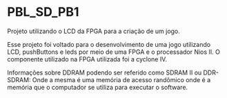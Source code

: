 # PBL_SD_PB1
Projeto utilizando o LCD da FPGA para a criação de um jogo.

Esse projeto foi voltado para o desenvolvimento de uma jogo utilizando LCD, pushButtons e leds por meio de uma FPGA e o processador Nios II. O componente utilizado na FPGA utilizada foi a cyclone IV.

Informações sobre DDRAM podendo ser referido como SDRAM II ou DDR- SDRAM: Onde a mesma é uma memória de acesso randômico onde é a memória que o computador se utiliza para executar o software.